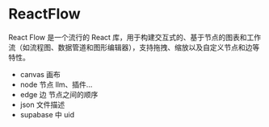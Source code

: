 # ReactFlow

React Flow 是一个流行的 React 库，用于构建交互式的、基于节点的图表和工作流（如流程图、数据管道和图形编辑器），支持拖拽、缩放以及自定义节点和边等特性。

- canvas 画布
- node 节点 llm、插件...
- edge 边 节点之间的顺序
- json 文件描述 
- supabase 中 uid 